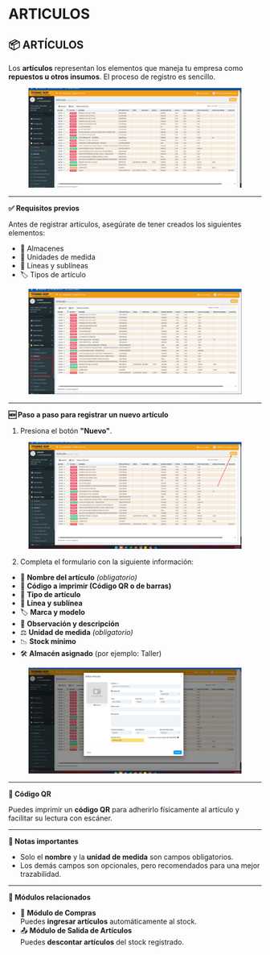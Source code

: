 # ARTICULOS

## 📦 ARTÍCULOS

Los **artículos** representan los elementos que maneja tu empresa como **repuestos u otros insumos**. El proceso de registro es sencillo.

<figure><img src="../../../.gitbook/assets/image (365).png" alt=""><figcaption></figcaption></figure>

***

**✅ Requisitos previos**

Antes de registrar artículos, asegúrate de tener creados los siguientes elementos:

* 🏢 Almacenes
* 📐 Unidades de medida
* 🧩 Líneas y sublíneas
* 🏷️ Tipos de artículo

<figure><img src="../../../.gitbook/assets/image (366).png" alt=""><figcaption></figcaption></figure>

***

**🆕 Paso a paso para registrar un nuevo artículo**

1. Presiona el botón **"Nuevo"**.

<figure><img src="../../../.gitbook/assets/image (367).png" alt=""><figcaption></figcaption></figure>

2. Completa el formulario con la siguiente información:

* 📝 **Nombre del artículo** _(obligatorio)_
* 🧾 **Código a imprimir (Código QR o de barras)**
* 📂 **Tipo de artículo**
* 🧩 **Línea y sublínea**
* 🏷️ **Marca y modelo**
* 💬 **Observación y descripción**
* ⚖️ **Unidad de medida** _(obligatorio)_
* 📉 **Stock mínimo**
* 🛠️ **Almacén asignado** (por ejemplo: Taller)

<figure><img src="../../../.gitbook/assets/image (368).png" alt=""><figcaption></figcaption></figure>

***

**📇 Código QR**

Puedes imprimir un **código QR** para adherirlo físicamente al artículo y facilitar su lectura con escáner.

***

**📌 Notas importantes**

* Solo el **nombre** y la **unidad de medida** son campos obligatorios.
* Los demás campos son opcionales, pero recomendados para una mejor trazabilidad.

***

**🔄 Módulos relacionados**

* 🛒 **Módulo de Compras**\
  Puedes **ingresar artículos** automáticamente al stock.
* 📤 **Módulo de Salida de Artículos**\
  Puedes **descontar artículos** del stock registrado.
